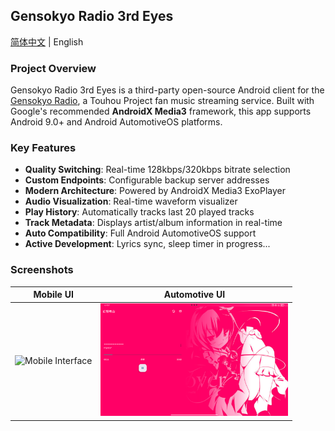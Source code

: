 ## Gensokyo Radio 3rd Eyes
[简体中文](README.zh_CN.md) | English

### Project Overview
Gensokyo Radio 3rd Eyes is a third-party open-source Android client for the [Gensokyo Radio](https://gensokyoradio.net), a Touhou Project fan music streaming service. Built with Google's recommended **AndroidX Media3** framework, this app supports Android 9.0+ and Android AutomotiveOS platforms.

### Key Features
- **Quality Switching**: Real-time 128kbps/320kbps bitrate selection
- **Custom Endpoints**: Configurable backup server addresses
- **Modern Architecture**: Powered by AndroidX Media3 ExoPlayer
- **Audio Visualization**: Real-time waveform visualizer
- **Play History**: Automatically tracks last 20 played tracks
- **Track Metadata**: Displays artist/album information in real-time
- **Auto Compatibility**: Full Android AutomotiveOS support
- **Active Development**: Lyrics sync, sleep timer in progress...

### Screenshots
| Mobile UI | Automotive UI |
|-----------|---------------|
| <img src="screenshots/Screenshot_20250128-175637.png" width="300" alt="Mobile Interface"/> | <img src="screenshots/Screenshot_20250128-175757.png" width="300" alt="Automotive Interface"/> |